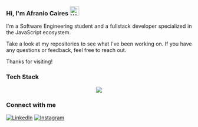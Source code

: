 
### Hi, I'm Afranio Caires <img src="https://raw.githubusercontent.com/Tarikul-Islam-Anik/Animated-Fluent-Emojis/master/Emojis/Hand%20gestures/Waving%20Hand%20Medium-Light%20Skin%20Tone.png" alt="Waving Hand Medium-Light Skin Tone" width="25" height="25" />

<p align="justify">I'm a Software Engineering student and a fullstack developer specialized in the JavaScript ecosystem.</p>
<p align="justify"> 
 Take a look at my repositories to see what I’ve been working on. If you have any questions or feedback, feel free to reach out.
<p align="justify">Thanks for visiting!</p>

<h3>Tech Stack</h3>
<p align=center>
  <a href="https://skillicons.dev">
    <img src="https://skillicons.dev/icons?i=javascript,typescript,cs,dotnet,nodejs,bun,react,nextjs,astro,vite,tailwind,nestjs,express,prisma,graphql,postgresql,mongodb,mysql,redis,docker,aws,gcp,jest,vitest" />
  </a>
</p>

<h3>Connect with me</h3>

[![LinkedIn](https://img.shields.io/badge/-LinkedIn-000?style=for-the-badge&logo=linkedin&logoColor=00BFFF&color:FFF)](https://www.linkedin.com/in/afraniocaires/)
[![Instagram](https://img.shields.io/badge/-Gmail-000?style=for-the-badge&logo=gmail&logoColor=00BFFF&color:FFF)](mailto:afraniomcaires@gmail.com)
